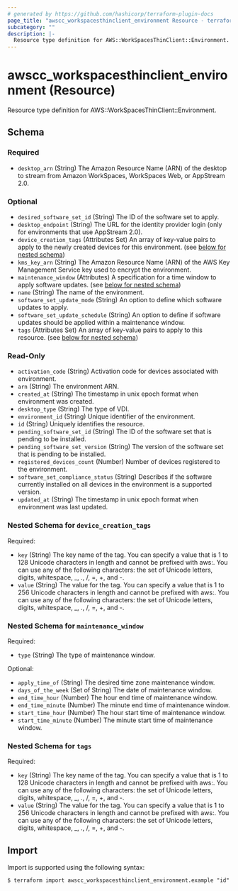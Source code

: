 ```yaml
---
# generated by https://github.com/hashicorp/terraform-plugin-docs
page_title: "awscc_workspacesthinclient_environment Resource - terraform-provider-awscc"
subcategory: ""
description: |-
  Resource type definition for AWS::WorkSpacesThinClient::Environment.
---
```


# awscc_workspacesthinclient_environment (Resource)

Resource type definition for AWS::WorkSpacesThinClient::Environment.



<!-- schema generated by tfplugindocs -->
## Schema

### Required

- `desktop_arn` (String) The Amazon Resource Name (ARN) of the desktop to stream from Amazon WorkSpaces, WorkSpaces Web, or AppStream 2.0.

### Optional

- `desired_software_set_id` (String) The ID of the software set to apply.
- `desktop_endpoint` (String) The URL for the identity provider login (only for environments that use AppStream 2.0).
- `device_creation_tags` (Attributes Set) An array of key-value pairs to apply to the newly created devices for this environment. (see [below for nested schema](#nestedatt--device_creation_tags))
- `kms_key_arn` (String) The Amazon Resource Name (ARN) of the AWS Key Management Service key used to encrypt the environment.
- `maintenance_window` (Attributes) A specification for a time window to apply software updates. (see [below for nested schema](#nestedatt--maintenance_window))
- `name` (String) The name of the environment.
- `software_set_update_mode` (String) An option to define which software updates to apply.
- `software_set_update_schedule` (String) An option to define if software updates should be applied within a maintenance window.
- `tags` (Attributes Set) An array of key-value pairs to apply to this resource. (see [below for nested schema](#nestedatt--tags))

### Read-Only

- `activation_code` (String) Activation code for devices associated with environment.
- `arn` (String) The environment ARN.
- `created_at` (String) The timestamp in unix epoch format when environment was created.
- `desktop_type` (String) The type of VDI.
- `environment_id` (String) Unique identifier of the environment.
- `id` (String) Uniquely identifies the resource.
- `pending_software_set_id` (String) The ID of the software set that is pending to be installed.
- `pending_software_set_version` (String) The version of the software set that is pending to be installed.
- `registered_devices_count` (Number) Number of devices registered to the environment.
- `software_set_compliance_status` (String) Describes if the software currently installed on all devices in the environment is a supported version.
- `updated_at` (String) The timestamp in unix epoch format when environment was last updated.

<a id="nestedatt--device_creation_tags"></a>
### Nested Schema for `device_creation_tags`

Required:

- `key` (String) The key name of the tag. You can specify a value that is 1 to 128 Unicode characters in length and cannot be prefixed with aws:. You can use any of the following characters: the set of Unicode letters, digits, whitespace, _, ., /, =, +, and -.
- `value` (String) The value for the tag. You can specify a value that is 1 to 256 Unicode characters in length and cannot be prefixed with aws:. You can use any of the following characters: the set of Unicode letters, digits, whitespace, _, ., /, =, +, and -.


<a id="nestedatt--maintenance_window"></a>
### Nested Schema for `maintenance_window`

Required:

- `type` (String) The type of maintenance window.

Optional:

- `apply_time_of` (String) The desired time zone maintenance window.
- `days_of_the_week` (Set of String) The date of maintenance window.
- `end_time_hour` (Number) The hour end time of maintenance window.
- `end_time_minute` (Number) The minute end time of maintenance window.
- `start_time_hour` (Number) The hour start time of maintenance window.
- `start_time_minute` (Number) The minute start time of maintenance window.


<a id="nestedatt--tags"></a>
### Nested Schema for `tags`

Required:

- `key` (String) The key name of the tag. You can specify a value that is 1 to 128 Unicode characters in length and cannot be prefixed with aws:. You can use any of the following characters: the set of Unicode letters, digits, whitespace, _, ., /, =, +, and -.
- `value` (String) The value for the tag. You can specify a value that is 1 to 256 Unicode characters in length and cannot be prefixed with aws:. You can use any of the following characters: the set of Unicode letters, digits, whitespace, _, ., /, =, +, and -.

## Import

Import is supported using the following syntax:

```shell
$ terraform import awscc_workspacesthinclient_environment.example "id"
```
